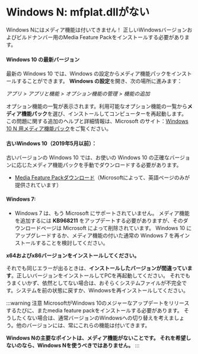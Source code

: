 # Windows N: mfplat.dllがない

Windows Nにはメディア機能は付いてきません！ 正しいWindowsバージョンおよびビルドナンバー用のMedia Feature Packをインストールする必要があります。

#### Windows 10 の最新バージョン
最新の Windows 10 では、Windows の設定からメディア機能パックをインストールすることができます。 **Windows の設定**を開き、次の場所に進みます：

*アプリ > アプリと機能 > オプション機能の管理 > 機能の追加*

オプション機能の一覧が表示されます。利用可能なオプション機能の一覧から**メディア機能パック**を選び、インストールしてコンピューターを再起動します。 この問題に関する追加のヘルプと詳細情報は、Microsoft のサイト：[Windows 10 N 用メディア機能パック](https://support.microsoft.com/help/4516397/media-feature-pack-for-windows-10-n-november-2019)をご覧ください。

#### 古いWindows 10（2019年5月以前）：
古いバージョンの Windows 10 では、お使いの Windows 10 の正確なバージョンに応じたメディア機能パックを手動でダウンロードする必要があります。
  * [Media Feature Packダウンロード](https://www.microsoft.com/en-us/software-download/mediafeaturepack)（Microsoftによって、英語ページのみが提供されています）

#### Windows 7:
  * Windows 7 は、もう Microsoft にサポートされていません。 メディア機能を追加するには **KB968211** をアップデートする必要がありますが、そのダウンロードページは Microsoft によって削除されています。 Windows 10 にアップグレードするか、メディア機能の付いた通常の Windows 7 を再インストールすることを検討してください。

**x64およびx86バージョンをインストールしてください。**

それでも同じエラーが出るときは、**インストールしたバージョンが間違っています**。正しいバージョンをインストールしてPCを再起動してください。 それでもうまくいかず、依然としてない場合は、おそらくシステムファイルが不完全です。システムを前の状態に戻すか、Windowsを再インストールしてください。

:::warning
注意 MicrosoftがWindows 10のメジャーなアップデートをリリースするたびに、またmedia feature packをインストールする必要があります。 そうしたくない場合は、通常バージョンのWindowsへの切り替えを考えましょう。他のバージョンには、常にこれらの機能は付いてきます。

**Windows Nの主要なポイントは、メディア機能がないことです。 それを希望しないのなら、Windows Nを使うべきではありません。**
:::
